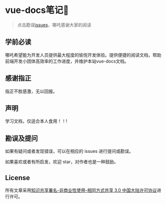 # vue-docs笔记📒

> 点击勘误[issues](https://github.com/webVueBlog/vue-docs/issues)，哪吒感谢大家的阅读

## 学前必读

哪吒希望能为开发人员提供最大程度的愉悦开发体验。提供便捷的阅读文档，帮助前端开发小团体高效率的工作进度，并维护本站vue-docs文档。

## 感谢指正

指正不胜感激，无以回报。

## 声明

学习文档，仅适合本人食用！！!

## 勘误及提问

如果有疑问或者发现错误，可以在相应的 issues 进行提问或勘误。

如果喜欢或者有所启发，欢迎 star，对作者也是一种鼓励。

## License

所有文章采用[知识共享署名-非商业性使用-相同方式共享 3.0 中国大陆许可协议](http://creativecommons.org/licenses/by-nc-sa/3.0/cn/)进行许可。
